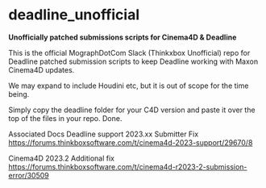# deadline_unofficial
**Unofficially patched submissions scripts for Cinema4D &amp; Deadline**


This is the official MographDotCom Slack (Thinkxbox Unofficial) repo for Deadline patched submission scripts to keep Deadline working with Maxon Cinema4D updates.

We may expand to include Houdini etc, but it is out of scope for the time being.

Simply copy the deadline folder for your C4D version and paste it over the top of the files in your repo. Done.

Associated Docs
Deadline support 2023.xx Submitter Fix <br>
https://forums.thinkboxsoftware.com/t/cinema4d-2023-support/29670/8

Cinema4D 2023.2 Additional fix<br>
https://forums.thinkboxsoftware.com/t/cinema4d-r2023-2-submission-error/30509
